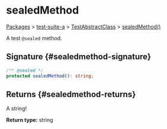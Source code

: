# sealedMethod

[Packages](/) > [test-suite-a](/test-suite-a/) > [TestAbstractClass](/test-suite-a/testabstractclass-class/) > [sealedMethod()](/test-suite-a/testabstractclass-class/sealedmethod-method)

A test `@sealed` method.

## Signature {#sealedmethod-signature}

```typescript
/** @sealed */
protected sealedMethod(): string;
```

## Returns {#sealedmethod-returns}

A string!

**Return type:** string
